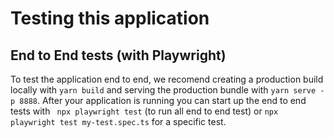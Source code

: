 # Testing this application

## End to End tests (with Playwright)

To test the application end to end, we recomend creating a production build locally with `yarn build` and serving the production bundle with `yarn serve -p 8888`. After your application is running you can start up the end to end tests with ` npx playwright test` (to run all end to end test) or `npx playwright test my-test.spec.ts` for a specific test.

